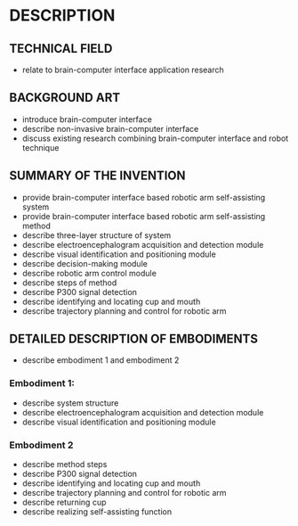 # DESCRIPTION

## TECHNICAL FIELD

- relate to brain-computer interface application research

## BACKGROUND ART

- introduce brain-computer interface
- describe non-invasive brain-computer interface
- discuss existing research combining brain-computer interface and robot technique

## SUMMARY OF THE INVENTION

- provide brain-computer interface based robotic arm self-assisting system
- provide brain-computer interface based robotic arm self-assisting method
- describe three-layer structure of system
- describe electroencephalogram acquisition and detection module
- describe visual identification and positioning module
- describe decision-making module
- describe robotic arm control module
- describe steps of method
- describe P300 signal detection
- describe identifying and locating cup and mouth
- describe trajectory planning and control for robotic arm

## DETAILED DESCRIPTION OF EMBODIMENTS

- describe embodiment 1 and embodiment 2

### Embodiment 1:

- describe system structure
- describe electroencephalogram acquisition and detection module
- describe visual identification and positioning module

### Embodiment 2

- describe method steps
- describe P300 signal detection
- describe identifying and locating cup and mouth
- describe trajectory planning and control for robotic arm
- describe returning cup
- describe realizing self-assisting function

